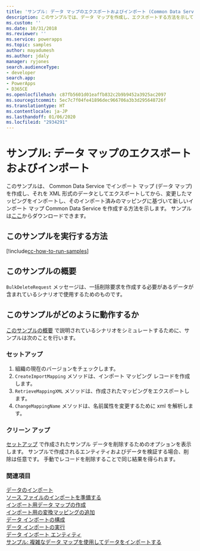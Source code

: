```yaml
---
title: 'サンプル: データ マップのエクスポートおよびインポート (Common Data Service) | Microsoft Docs'
description: このサンプルでは、データ マップを作成し、エクスポートする方法を示しています。
ms.custom: ''
ms.date: 10/31/2018
ms.reviewer: ''
ms.service: powerapps
ms.topic: samples
author: mayadumesh
ms.author: jdaly
manager: ryjones
search.audienceType:
- developer
search.app:
- PowerApps
- D365CE
ms.openlocfilehash: c87fb5601d01eaffb832c2b9b9452a3925ac2097
ms.sourcegitcommit: 5ec7c7f04fe41896dec966706a3b3d295648726f
ms.translationtype: HT
ms.contentlocale: ja-JP
ms.lasthandoff: 01/06/2020
ms.locfileid: "2934291"
---
```

# <a name="sample-export-and-import-a-data-map"></a>サンプル: データ マップのエクスポートおよびインポート

このサンプルは、 Common Data Service でインポート マップ (データ マップ) を作成し、それを XML 形式のデータとしてエクスポートしてから、変更したマッピングをインポートし、そのインポート済みのマッピングに基づいて新しいインポート マップ Common Data Service を作成する方法を示します。 サンプルは[ここ](https://github.com/Microsoft/PowerApps-Samples/tree/master/cds/orgsvc/C%23/ExportImportDataMap)からダウンロードできます。

## <a name="how-to-run-this-sample"></a>このサンプルを実行する方法

[!include[cc-how-to-run-samples](../../includes/cc-how-to-run-samples.md)]

## <a name="what-this-sample-does"></a>このサンプルの概要

`BulkDeleteRequest` メッセージは、一括削除要求を作成する必要があるデータが含まれているシナリオで使用するためのものです。

## <a name="how-this-sample-works"></a>このサンプルがどのように動作するか

[このサンプルの概要](#what-this-sample-does) で説明されているシナリオをシミュレートするために、サンプルは次のことを行います。

### <a name="setup"></a>セットアップ

1. 組織の現在のバージョンをチェックします。 
2. `CreateImportMapping` メソッドは、インポート マッピング レコードを作成します。
3. `RetrieveMappingXML` メソッドは、作成されたマッピングをエクスポートします。
4. `ChangeMappingName` メソッドは、名前属性を変更するために xml を解析します。

### <a name="clean-up"></a>クリーン アップ

[セットアップ](#setup) で作成されたサンプル データを削除するためのオプションを表示します。 サンプルで作成されるエンティティおよびデータを検証する場合、削除は任意です。 手動でレコードを削除することで同じ結果を得られます。


### <a name="see-also"></a>関連項目

[データのインポート](../../import-data.md)<br />
[ソース ファイルのインポートを準備する](../../prepare-source-files-import.md)<br />
[インポート用データ マップの作成](../../create-data-maps-for-import.md)<br />
[インポート用の変換マッピングの追加](../../add-transformation-mappings-import.md)<br />
[データ インポートの構成](../../configure-data-import.md)<br />
[データ インポートの実行](../../run-data-import.md)<br />
[データ インポート エンティティ](../../data-import-entities.md)<br />
[サンプル: 複雑なデータ マップを使用してデータをインポートする](import-data-complex-data-map.md)<br />
